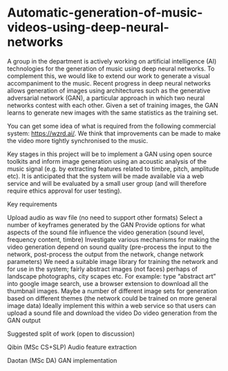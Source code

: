 # Automatic-generation-of-music-videos-using-deep-neural-networks


A group in the department is actively working on artificial intelligence (AI) technologies for the generation of music using deep neural networks. To complement this, we would like to extend our work to generate a visual accompaniment to the music. Recent progress in deep neural networks allows generation of images using architectures such as the generative adversarial network (GAN), a particular approach in which two neural networks contest with each other. Given a set of training images, the GAN learns to generate new images with the same statistics as the training set.

You can get some idea of what is required from the following commercial system: https://wzrd.ai/. We think that improvements can be made to make the video more tightly synchronised to the music.

Key stages in this project will be to implement a GAN using open source toolkits and inform image generation using an acoustic analysis of the music signal (e.g. by extracting features related to timbre, pitch, amplitude etc). It is anticipated that the system will be made available via a web service and will be evaluated by a small user group (and will therefore require ethics approval for user testing).

Key requirements

Upload audio as wav file (no need to support other formats)
Select a number of keyframes generated by the GAN
Provide options for what aspects of the sound file influence the video generation (sound level, frequency content, timbre)
Investigate various mechanisms for making the video generation depend on sound quality (pre-process the input to the network, post-process the output from the network, change network parameters)
We need a suitable image library for training the network and for use in the system; fairly abstract images (not faces) perhaps of landscape photographs, city scapes etc. For example: type “abstract art” into google image search, use a browser extension to download all the thumbnail images. 
Maybe a number of different image sets for generation based on different themes (the network could be trained on more general image data)
Ideally implement this within a web service so that users can upload a sound file and download the video
Do video generation from the GAN output

Suggested split of work (open to discussion)

Qibin (MSc CS+SLP)
Audio feature extraction

Daotan (MSc DA)
GAN implementation
